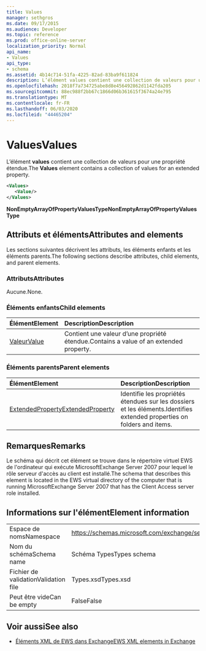 ```yaml
---
title: Values
manager: sethgros
ms.date: 09/17/2015
ms.audience: Developer
ms.topic: reference
ms.prod: office-online-server
localization_priority: Normal
api_name:
- Values
api_type:
- schema
ms.assetid: 4b14c714-51fa-4225-82ad-83ba9f611824
description: L’élément values contient une collection de valeurs pour une propriété étendue.
ms.openlocfilehash: 2018f7a734725abe8d8e456492862d1142fda205
ms.sourcegitcommit: 88ec988f2bb67c1866d06b361615f3674a24e795
ms.translationtype: MT
ms.contentlocale: fr-FR
ms.lasthandoff: 06/03/2020
ms.locfileid: "44465204"
---
```

# <a name="values"></a><span data-ttu-id="12b39-103">Values</span><span class="sxs-lookup"><span data-stu-id="12b39-103">Values</span></span>

<span data-ttu-id="12b39-104">L’élément **values** contient une collection de valeurs pour une propriété étendue.</span><span class="sxs-lookup"><span data-stu-id="12b39-104">The **Values** element contains a collection of values for an extended property.</span></span> 
  
```xml
<Values>
   <Value/>
</Values>
```

<span data-ttu-id="12b39-105">**NonEmptyArrayOfPropertyValuesType**</span><span class="sxs-lookup"><span data-stu-id="12b39-105">**NonEmptyArrayOfPropertyValuesType**</span></span>

## <a name="attributes-and-elements"></a><span data-ttu-id="12b39-106">Attributs et éléments</span><span class="sxs-lookup"><span data-stu-id="12b39-106">Attributes and elements</span></span>

<span data-ttu-id="12b39-107">Les sections suivantes décrivent les attributs, les éléments enfants et les éléments parents.</span><span class="sxs-lookup"><span data-stu-id="12b39-107">The following sections describe attributes, child elements, and parent elements.</span></span>
  
### <a name="attributes"></a><span data-ttu-id="12b39-108">Attributs</span><span class="sxs-lookup"><span data-stu-id="12b39-108">Attributes</span></span>

<span data-ttu-id="12b39-109">Aucune.</span><span class="sxs-lookup"><span data-stu-id="12b39-109">None.</span></span>
  
### <a name="child-elements"></a><span data-ttu-id="12b39-110">Éléments enfants</span><span class="sxs-lookup"><span data-stu-id="12b39-110">Child elements</span></span>

|<span data-ttu-id="12b39-111">**Élément**</span><span class="sxs-lookup"><span data-stu-id="12b39-111">**Element**</span></span>|<span data-ttu-id="12b39-112">**Description**</span><span class="sxs-lookup"><span data-stu-id="12b39-112">**Description**</span></span>|
|:-----|:-----|
|[<span data-ttu-id="12b39-113">Valeur</span><span class="sxs-lookup"><span data-stu-id="12b39-113">Value</span></span>](value.md) <br/> |<span data-ttu-id="12b39-114">Contient une valeur d’une propriété étendue.</span><span class="sxs-lookup"><span data-stu-id="12b39-114">Contains a value of an extended property.</span></span>  <br/> |
   
### <a name="parent-elements"></a><span data-ttu-id="12b39-115">Éléments parents</span><span class="sxs-lookup"><span data-stu-id="12b39-115">Parent elements</span></span>

|<span data-ttu-id="12b39-116">**Élément**</span><span class="sxs-lookup"><span data-stu-id="12b39-116">**Element**</span></span>|<span data-ttu-id="12b39-117">**Description**</span><span class="sxs-lookup"><span data-stu-id="12b39-117">**Description**</span></span>|
|:-----|:-----|
|[<span data-ttu-id="12b39-118">ExtendedProperty</span><span class="sxs-lookup"><span data-stu-id="12b39-118">ExtendedProperty</span></span>](extendedproperty.md) <br/> |<span data-ttu-id="12b39-119">Identifie les propriétés étendues sur les dossiers et les éléments.</span><span class="sxs-lookup"><span data-stu-id="12b39-119">Identifies extended properties on folders and items.</span></span>  <br/> |
   
## <a name="remarks"></a><span data-ttu-id="12b39-120">Remarques</span><span class="sxs-lookup"><span data-stu-id="12b39-120">Remarks</span></span>

<span data-ttu-id="12b39-121">Le schéma qui décrit cet élément se trouve dans le répertoire virtuel EWS de l'ordinateur qui exécute MicrosoftExchange Server 2007 pour lequel le rôle serveur d'accès au client est installé.</span><span class="sxs-lookup"><span data-stu-id="12b39-121">The schema that describes this element is located in the EWS virtual directory of the computer that is running MicrosoftExchange Server 2007 that has the Client Access server role installed.</span></span>
  
## <a name="element-information"></a><span data-ttu-id="12b39-122">Informations sur l'élément</span><span class="sxs-lookup"><span data-stu-id="12b39-122">Element information</span></span>

|||
|:-----|:-----|
|<span data-ttu-id="12b39-123">Espace de noms</span><span class="sxs-lookup"><span data-stu-id="12b39-123">Namespace</span></span>  <br/> |https://schemas.microsoft.com/exchange/services/2006/types  <br/> |
|<span data-ttu-id="12b39-124">Nom du schéma</span><span class="sxs-lookup"><span data-stu-id="12b39-124">Schema name</span></span>  <br/> |<span data-ttu-id="12b39-125">Schéma Types</span><span class="sxs-lookup"><span data-stu-id="12b39-125">Types schema</span></span>  <br/> |
|<span data-ttu-id="12b39-126">Fichier de validation</span><span class="sxs-lookup"><span data-stu-id="12b39-126">Validation file</span></span>  <br/> |<span data-ttu-id="12b39-127">Types.xsd</span><span class="sxs-lookup"><span data-stu-id="12b39-127">Types.xsd</span></span>  <br/> |
|<span data-ttu-id="12b39-128">Peut être vide</span><span class="sxs-lookup"><span data-stu-id="12b39-128">Can be empty</span></span>  <br/> |<span data-ttu-id="12b39-129">False</span><span class="sxs-lookup"><span data-stu-id="12b39-129">False</span></span>  <br/> |
   
## <a name="see-also"></a><span data-ttu-id="12b39-130">Voir aussi</span><span class="sxs-lookup"><span data-stu-id="12b39-130">See also</span></span>

- [<span data-ttu-id="12b39-131">Éléments XML de EWS dans Exchange</span><span class="sxs-lookup"><span data-stu-id="12b39-131">EWS XML elements in Exchange</span></span>](ews-xml-elements-in-exchange.md)

